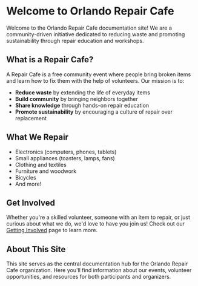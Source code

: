 # Welcome to Orlando Repair Cafe

Welcome to the Orlando Repair Cafe documentation site! We are a community-driven initiative dedicated to reducing waste and promoting sustainability through repair education and workshops.

## What is a Repair Cafe?

A Repair Cafe is a free community event where people bring broken items and learn how to fix them with the help of volunteers. Our mission is to:

- **Reduce waste** by extending the life of everyday items
- **Build community** by bringing neighbors together
- **Share knowledge** through hands-on repair education
- **Promote sustainability** by encouraging a culture of repair over replacement

## What We Repair

- Electronics (computers, phones, tablets)
- Small appliances (toasters, lamps, fans)
- Clothing and textiles
- Furniture and woodwork
- Bicycles
- And more!

## Get Involved

Whether you're a skilled volunteer, someone with an item to repair, or just curious about what we do, we'd love to have you join us! Check out our [Getting Involved](getting-involved.md) page to learn more.

## About This Site

This site serves as the central documentation hub for the Orlando Repair Cafe organization. Here you'll find information about our events, volunteer opportunities, and resources for both participants and organizers.
